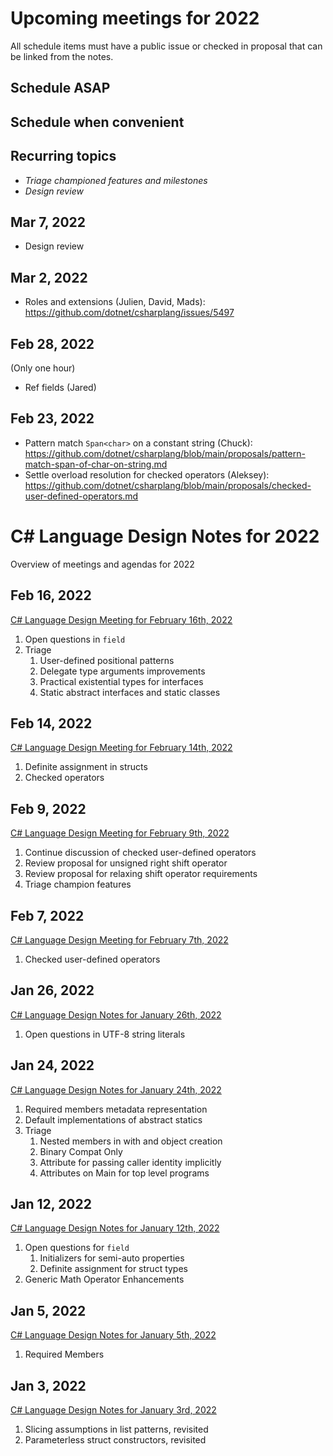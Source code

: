 # Upcoming meetings for 2022

All schedule items must have a public issue or checked in proposal that can be linked from the notes.

## Schedule ASAP


## Schedule when convenient


## Recurring topics

- *Triage championed features and milestones*
- *Design review*

## Mar 7, 2022

- Design review

## Mar 2, 2022

- Roles and extensions (Julien, David, Mads): https://github.com/dotnet/csharplang/issues/5497

## Feb 28, 2022

(Only one hour)
- Ref fields (Jared)

## Feb 23, 2022

- Pattern match `Span<char>` on a constant string (Chuck): https://github.com/dotnet/csharplang/blob/main/proposals/pattern-match-span-of-char-on-string.md
- Settle overload resolution for checked operators (Aleksey): https://github.com/dotnet/csharplang/blob/main/proposals/checked-user-defined-operators.md

# C# Language Design Notes for 2022

Overview of meetings and agendas for 2022

## Feb 16, 2022

[C# Language Design Meeting for February 16th, 2022](https://github.com/dotnet/csharplang/blob/main/meetings/2022/LDM-2022-02-16.md)

1. Open questions in `field`
2. Triage
    1. User-defined positional patterns
    2. Delegate type arguments improvements
    3. Practical existential types for interfaces
    4. Static abstract interfaces and static classes

## Feb 14, 2022

[C# Language Design Meeting for February 14th, 2022](https://github.com/dotnet/csharplang/blob/main/meetings/2022/LDM-2022-02-14.md)

1. Definite assignment in structs
2. Checked operators

## Feb 9, 2022

[C# Language Design Meeting for February 9th, 2022](https://github.com/dotnet/csharplang/blob/main/meetings/2022/LDM-2022-02-09.md)

1. Continue discussion of checked user-defined operators
2. Review proposal for unsigned right shift operator
3. Review proposal for relaxing shift operator requirements
4. Triage champion features

## Feb 7, 2022

[C# Language Design Meeting for February 7th, 2022](https://github.com/dotnet/csharplang/blob/main/meetings/2022/LDM-2022-02-07.md)

1. Checked user-defined operators

## Jan 26, 2022

[C# Language Design Notes for January 26th, 2022](https://github.com/dotnet/csharplang/blob/main/meetings/2022/LDM-2022-01-26.md)

1. Open questions in UTF-8 string literals

## Jan 24, 2022

[C# Language Design Notes for January 24th, 2022](https://github.com/dotnet/csharplang/blob/main/meetings/2022/LDM-2022-01-24.md)

1. Required members metadata representation
2. Default implementations of abstract statics
3. Triage
    1. Nested members in with and object creation
    2. Binary Compat Only
    3. Attribute for passing caller identity implicitly
    4. Attributes on Main for top level programs

## Jan 12, 2022

[C# Language Design Notes for January 12th, 2022](https://github.com/dotnet/csharplang/blob/main/meetings/2022/LDM-2022-01-12.md)

1. Open questions for `field`
    1. Initializers for semi-auto properties
    2. Definite assignment for struct types
2. Generic Math Operator Enhancements

## Jan 5, 2022

[C# Language Design Notes for January 5th, 2022](https://github.com/dotnet/csharplang/blob/main/meetings/2022/LDM-2022-01-05.md)

1. Required Members

## Jan 3, 2022

[C# Language Design Notes for January 3rd, 2022](https://github.com/dotnet/csharplang/blob/main/meetings/2022/LDM-2022-01-03.md)

1. Slicing assumptions in list patterns, revisited
2. Parameterless struct constructors, revisited
